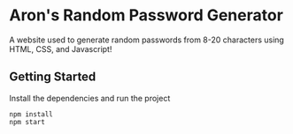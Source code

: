 # Aron's Random Password Generator 
A website used to generate random passwords from 8-20 characters using HTML, CSS, and Javascript!

## Getting Started
Install the dependencies and run the project
```
npm install
npm start
```
